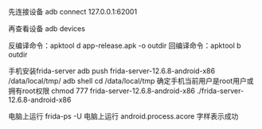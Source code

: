 先连接设备
adb connect 127.0.0.1:62001

再查看设备
adb devices

反编译命令：apktool d app-release.apk -o outdir
回编译命令：apktool b outdir


手机安装frida-server
adb push frida-server-12.6.8-android-x86 /data/local/tmp/ adb shell
cd /data/local/tmp 确定手机当前用户是root用户或拥有root权限
chmod 777 frida-server-12.6.8-android-x86 ./frida-server-12.6.8-android-x86

电脑上运行
frida-ps -U 电脑上运行 android.process.acore 字样表示成功